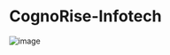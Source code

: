 # CognoRise-Infotech

![image](https://github.com/Ruchisingh13/CognoRise-Infotech/assets/141247708/d7295cb9-f0ba-4f55-9e4a-dcb55cd2b65a)
